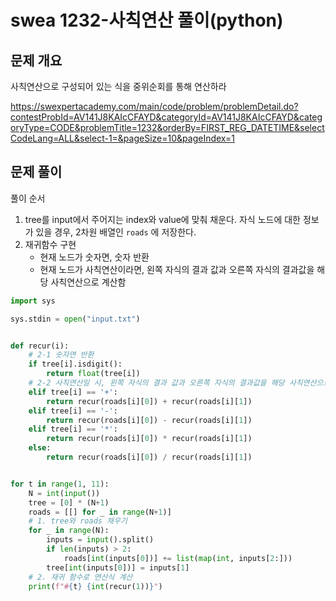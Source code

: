 # swea 1232-사칙연산 풀이(python)



## 문제 개요

사칙연산으로 구성되어 있는 식을 중위순회를 통해 연산하라

https://swexpertacademy.com/main/code/problem/problemDetail.do?contestProbId=AV141J8KAIcCFAYD&categoryId=AV141J8KAIcCFAYD&categoryType=CODE&problemTitle=1232&orderBy=FIRST_REG_DATETIME&selectCodeLang=ALL&select-1=&pageSize=10&pageIndex=1

## 문제 풀이

풀이 순서

1. tree를 input에서 주어지는 index와 value에 맞춰 채운다. 자식 노드에 대한 정보가 있을 경우, 2차원 배열인 `roads` 에 저장한다.
2. 재귀함수 구현
   - 현재 노드가 숫자면, 숫자 반환
   - 현재 노드가 사칙연산이라면, 왼쪽 자식의 결과 값과 오른쪽 자식의 결과값을 해당 사칙연산으로 계산함



```python
import sys

sys.stdin = open("input.txt")


def recur(i):
    # 2-1 숫자면 반환
    if tree[i].isdigit():
        return float(tree[i])
    # 2-2 사칙연산일 시, 왼쪽 자식의 결과 값과 오른쪽 자식의 결과값을 해당 사칙연산으로 계산
    elif tree[i] == '+':
        return recur(roads[i][0]) + recur(roads[i][1])
    elif tree[i] == '-':
        return recur(roads[i][0]) - recur(roads[i][1])
    elif tree[i] == '*':
        return recur(roads[i][0]) * recur(roads[i][1])
    else:
        return recur(roads[i][0]) / recur(roads[i][1])


for t in range(1, 11):
    N = int(input())
    tree = [0] * (N+1)
    roads = [[] for _ in range(N+1)]
    # 1. tree와 roads 채우기
    for _ in range(N):
        inputs = input().split()
        if len(inputs) > 2:
            roads[int(inputs[0])] += list(map(int, inputs[2:]))
        tree[int(inputs[0])] = inputs[1]
    # 2. 재귀 함수로 연산식 계산
    print(f"#{t} {int(recur(1))}")
```

